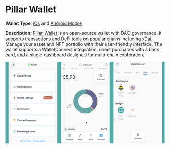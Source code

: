 # Pillar Wallet

**Wallet Type**: [iOs](https://apps.apple.com/app/apple-store/id1346582238) and [Android Mobile](https://play.google.com/store/apps/details?id=com.pillarproject.wallet)

**Description**: [Pillar Wallet](https://pillar.fi/) is an open-source wallet with DAO governance. It supports transactions and DeFi tools on popular chains including xDai.  Manage your asset and NFT portfolio with their user-friendly interface. The wallet supports a WalletConnect integration, direct purchases with a bank card, and a single dashboard designed for multi-chain exploration.

![Support Screen, Multi-asset Breakdown, Wallet Connect Links](../../.gitbook/assets/pillar-1.png)





